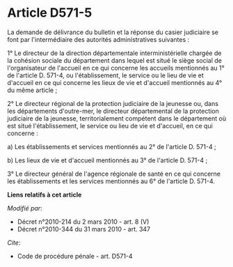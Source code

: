 # Article D571-5

La demande de délivrance du bulletin et la réponse du casier judiciaire se font par l'intermédiaire des autorités
administratives suivantes : 

1° Le directeur de la direction départementale interministérielle chargée de la cohésion sociale du département dans lequel
est situé le siège social de l'organisateur de l'accueil en ce qui concerne les accueils mentionnés au 1° de l'article D.
571-4, ou l'établissement, le service ou le lieu de vie et d'accueil en ce qui concerne les lieux de vie et d'accueil
mentionnés au 4° du même article ; 

2° Le directeur régional de la protection judiciaire de la jeunesse ou, dans les départements d'outre-mer, le directeur
départemental de la protection judiciaire de la jeunesse, territorialement compétent dans le département où est situé
l'établissement, le service ou lieu de vie et d'accueil, en ce qui concerne : 

a) Les établissements et services mentionnés au 2° de l'article D. 571-4 ; 

b) Les lieux de vie et d'accueil mentionnés au 3° de l'article D. 571-4 ; 

3° Le directeur général de l'agence régionale de santé en ce qui concerne les établissements et les services mentionnés au 6°
de l'article D. 571-4.

**Liens relatifs à cet article**

_Modifié par_:

  - Décret n°2010-214 du 2 mars 2010 - art. 8 (V)
  - Décret n°2010-344 du 31 mars 2010 - art. 347

_Cite_:

  - Code de procédure pénale - art. D571-4

